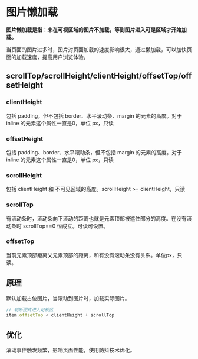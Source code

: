 # 图片懒加载

**图片懒加载是指：未在可视区域的图片不加载，等到图片进入可是区域才开始加载。**

当页面的图片过多时，图片对页面加载的速度影响很大，通过懒加载，可以加快页面的加载速度，提高用户浏览体验。

## scrollTop/scrollHeight/clientHeight/offsetTop/offsetHeight

### clientHeight

包括 padding，但不包括 border、水平滚动条、margin 的元素的高度。对于 inline 的元素这个属性一直是0，单位 px，只读

### offsetHeight

包括 padding、border、水平滚动条，但不包括 margin 的元素的高度。对于 inline 的元素这个属性一直是0，单位 px，只读

### scrollHeight

包括 clientHeight 和 不可见区域的高度。scrollHeight >= clientHeight，只读

### scrollTop

有滚动条时，滚动条向下滚动的距离也就是元素顶部被遮住部分的高度。在没有滚动条时 scrollTop==0 恒成立。可读可设置。

### offsetTop

当前元素顶部距离父元素顶部的距离，和有没有滚动条没有关系。单位px，只读。 

## 原理

默认加载占位图片，当滚动到图片时，加载实际图片。

```js
// 判断图片进入可视区
item.offsetTop < clientHeight + scrollTop
```

## 优化

滚动事件触发频繁，影响页面性能，使用防抖技术优化。
